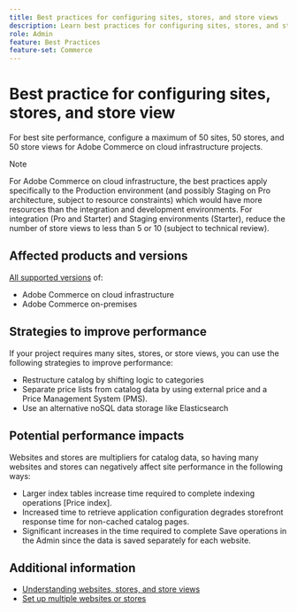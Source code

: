 ```yaml
---
title: Best practices for configuring sites, stores, and store views
description: Learn best practices for configuring sites, stores, and store view to maximize site performance
role: Admin
feature: Best Practices
feature-set: Commerce
---
```


# Best practice for configuring sites, stores, and store view

For best site performance, configure a maximum of 50 sites, 50 stores, and 50 store views for Adobe Commerce on cloud infrastructure projects.

>[!NOTE]
>
>For Adobe Commerce on cloud infrastructure, the best practices apply specifically to the Production environment (and possibly Staging on Pro architecture, subject to resource constraints) which would have more resources than the integration and development environments. For integration (Pro and Starter) and Staging environments (Starter), reduce the number of store views to less than 5 or 10 (subject to technical review).

## Affected products and versions

[All supported versions](../../../release/versions.md) of:

- Adobe Commerce on cloud infrastructure
- Adobe Commerce on-premises

## Strategies to improve performance

If your project requires many sites, stores, or store views, you can use the following strategies to improve performance:

- Restructure catalog by shifting logic to categories
- Separate price lists from catalog data by using external price and a Price Management System (PMS).
- Use an alternative noSQL data storage like Elasticsearch

## Potential performance impacts

Websites and stores are multipliers for catalog data, so having many websites and stores can negatively affect site performance in the following ways:

- Larger index tables increase time required to complete indexing operations [Price index].
- Increased time to retrieve application configuration degrades storefront response time for non-cached catalog pages. 
- Significant increases in the time required to complete Save operations in the Admin since the data is saved separately for each website.


## Additional information

- [Understanding websites, stores, and store views](https://devdocs.magento.com/cloud/configure/configure-best-practices.html#sites)
- [Set up multiple websites or stores](https://devdocs.magento.com/cloud/project/project-multi-sites.html)

